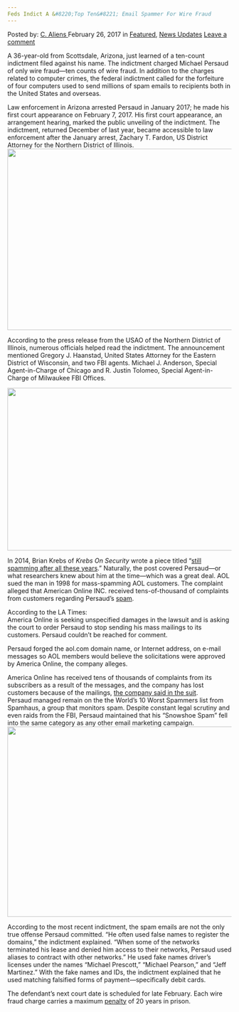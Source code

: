 ```yaml
---
Feds Indict A &#8220;Top Ten&#8221; Email Spammer For Wire Fraud
---
```

<article class="post-listing post-18342 post type-post status-publish format-standard has-post-thumbnail hentry  tag-email tag-feds tag-fraud tag-indict tag-spammer tag-ten tag-top tag-wire">
    <div class="post-inner">
        <span>Posted by: <a href="https://www.deepdotweb.com/author/caliens/" title="">C. Aliens </a></span>
    <span>February 26, 2017</span>
    <span>in <a href="https://www.deepdotweb.com/category/deepdot-news/" rel="category tag">Featured</a>, <a href="https://www.deepdotweb.com/category/news-updates/" rel="category tag">News Updates</a></span>
    <span><a href="https://www.deepdotweb.com/2017/02/26/feds-indict-top-ten-email-spammer-wire-fraud/#respond">Leave a comment</a></span>
    </p>
    <div class="clear"></div>
    <div class="entry">
    <p>A 36-year-old from Scottsdale, Arizona, just learned of a ten-count indictment filed against his name. The indictment charged Michael Persaud of only wire fraud—ten counts of wire fraud. In addition to the charges related to computer crimes, the federal indictment called for the forfeiture of four computers used to send millions of spam emails to recipients both in the United States and overseas.</p>
    <p>Law enforcement in Arizona arrested Persaud in January 2017; he made his first court appearance on February 7, 2017. His first court appearance, an arrangement hearing, marked the public unveiling of the indictment. The indictment, returned December of last year, became accessible to law enforcement after the January arrest, Zachary T. Fardon, US District Attorney for the Northern District of Illinois. <img class="wp-image-18345 aligncenter" src="https://www.deepdotweb.com/wp-content/uploads/2017/02/word-image-88.png" width="672" height="408" srcset="https://www.deepdotweb.com/wp-content/uploads/2017/02/word-image-88.png 1021w, https://www.deepdotweb.com/wp-content/uploads/2017/02/word-image-88-300x182.png 300w" sizes="(max-width: 672px) 100vw, 672px"/></p>
    <p>According to the press release from the USAO of the Northern District of Illinois, numerous officials helped read the indictment. The announcement mentioned Gregory J. Haanstad, United States Attorney for the Eastern District of Wisconsin, and two FBI agents. Michael J. Anderson, Special Agent-in-Charge of Chicago and R. Justin Tolomeo, Special Agent-in-Charge of Milwaukee FBI Offices.</p>
    <p><img class="wp-image-18346 aligncenter" src="https://www.deepdotweb.com/wp-content/uploads/2017/02/word-image-89.png" width="822" height="366" srcset="https://www.deepdotweb.com/wp-content/uploads/2017/02/word-image-89.png 1168w, https://www.deepdotweb.com/wp-content/uploads/2017/02/word-image-89-300x134.png 300w, https://www.deepdotweb.com/wp-content/uploads/2017/02/word-image-89-1024x456.png 1024w" sizes="(max-width: 822px) 100vw, 822px"/></p>
    <p>In 2014, Brian Krebs of <em>Krebs On Security </em>wrote a piece titled &#8220;<a href="http://krebsonsecurity.com/2014/11/still-spamming-after-all-these-years/">still spamming after all these years</a>.” Naturally, the post covered Persaud—or what researchers knew about him at the time—which was a great deal. AOL sued the man in 1998 for mass-spamming AOL customers. The complaint alleged that American Online INC. received tens-of-thousand of complaints from customers regarding Persaud&#8217;s <a href="https://www.deepdotweb.com/?s=spam">spam</a>.</p>
    <p>According to the LA Times:<br/>
    <a id="post-18342-_gjdgxs"></a>America Online is seeking unspecified damages in the lawsuit and is asking the court to order Persaud to stop sending his mass mailings to its customers. Persaud couldn&#8217;t be reached for comment.</p>
    <p>Persaud forged the aol.com domain name, or Internet address, on e-mail messages so AOL members would believe the solicitations were approved by America Online, the company alleges.</p>
    <p>America Online has received tens of thousands of complaints from its subscribers as a result of the messages, and the company has lost customers because of the mailings, <a href="http://articles.latimes.com/1998/dec/29/business/fi-58482">the company said in the suit</a>.<br/>
    Persaud managed remain on the the World’s 10 Worst Spammers list from Spamhaus, a group that monitors spam. Despite constant legal scrutiny and even raids from the FBI, Persaud maintained that his “Snowshoe Spam” fell into the same category as any other email marketing campaign. <img class="wp-image-18347 aligncenter" src="https://www.deepdotweb.com/wp-content/uploads/2017/02/word-image-90.png" width="807" height="428" srcset="https://www.deepdotweb.com/wp-content/uploads/2017/02/word-image-90.png 1175w, https://www.deepdotweb.com/wp-content/uploads/2017/02/word-image-90-300x159.png 300w, https://www.deepdotweb.com/wp-content/uploads/2017/02/word-image-90-1024x543.png 1024w" sizes="(max-width: 807px) 100vw, 807px"/></p>
    <p>According to the most recent indictment, the spam emails are not the only true offense Persaud committed. “He often used false names to register the domains,” the indictment explained. “When some of the networks terminated his lease and denied him access to their networks, Persaud used aliases to contract with other networks.” He used fake names driver&#8217;s licenses under the names “Michael Prescott,” “Michael Pearson,” and “Jeff Martinez.” With the fake names and IDs, the indictment explained that he used matching falsified forms of payment—specifically debit cards.</p>
    <p>The defendant&#8217;s next court date is scheduled for late February. Each wire fraud charge carries a maximum <a href="https://www.deepdotweb.com/tag/sentenced/">penalty</a> of 20 years in prison.</p>
    </div>
    <span style="display:none"><a href="https://www.deepdotweb.com/tag/email/" rel="tag">email</a> <a href="https://www.deepdotweb.com/tag/feds/" rel="tag">feds</a> <a href="https://www.deepdotweb.com/tag/fraud/" rel="tag">fraud</a> <a href="https://www.deepdotweb.com/tag/indict/" rel="tag">indict</a> <a href="https://www.deepdotweb.com/tag/spammer/" rel="tag">spammer</a> <a href="https://www.deepdotweb.com/tag/ten/" rel="tag">ten</a> <a href="https://www.deepdotweb.com/tag/top/" rel="tag">top</a> <a href="https://www.deepdotweb.com/tag/wire/" rel="tag">wire</a></span> <span style="display:none" class="updated">2017-02-26</span>
    <div style="display:none" class="vcard author" itemprop="author" itemscope itemtype="http://schema.org/Person"><strong class="fn" itemprop="name"><a href="https://www.deepdotweb.com/author/caliens/" title="Posts by C. Aliens" rel="author">C. Aliens</a></strong></div>
    </div>
</article>

